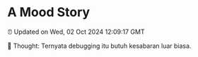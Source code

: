 # A Mood Story

⏰ Updated on Wed, 02 Oct 2024 12:09:17 GMT

💭 Thought: Ternyata debugging itu butuh kesabaran luar biasa.

